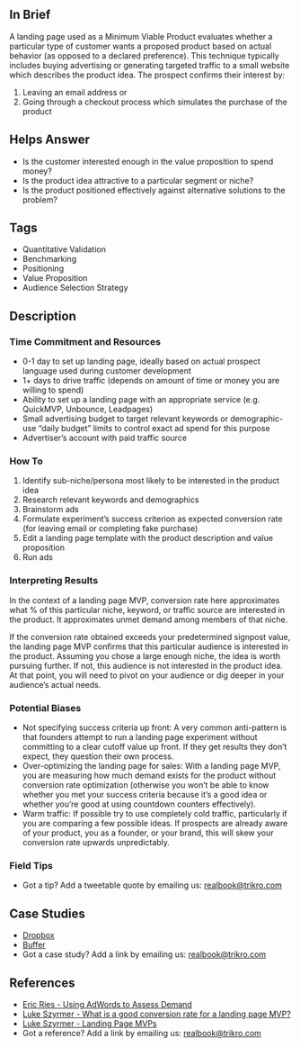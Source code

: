 ## In Brief
A landing page used as a Minimum Viable Product evaluates whether a particular type of customer wants a proposed product based on actual behavior (as opposed to a declared preference). This technique typically includes buying advertising or generating targeted traffic to a small website which describes the product idea. The prospect confirms their interest by:

1. Leaving an email address or 
2. Going through a checkout process which simulates the purchase of the product

## Helps Answer
- Is the customer interested enough in the value proposition to spend money?
- Is the product idea attractive to a particular segment or niche?
- Is the product positioned effectively against alternative solutions to the problem?

## Tags
- Quantitative Validation
- Benchmarking
- Positioning
- Value Proposition
- Audience Selection Strategy

## Description

### Time Commitment and Resources
- 0-1 day to set up landing page, ideally based on actual prospect language used during customer development
- 1+ days to drive traffic (depends on amount of time or money you are willing to spend)
- Ability to set up a landing page with an appropriate service (e.g. QuickMVP, Unbounce, Leadpages)
- Small advertising budget to target relevant keywords or demographic-use “daily budget” limits to control exact ad spend for this purpose
- Advertiser’s account with paid traffic source

### How To
1. Identify sub-niche/persona most likely to be interested in the product idea
2. Research relevant keywords and demographics
3. Brainstorm ads
4. Formulate experiment’s success criterion as expected conversion rate (for leaving email or completing fake purchase)
5. Edit a landing page template with the product description and value proposition
6. Run ads

### Interpreting Results
In the context of a landing page MVP, conversion rate here approximates what % of this particular niche, keyword, or traffic source are interested in the product. It approximates unmet demand among members of that niche.

If the conversion rate obtained exceeds your predetermined signpost value, the landing page MVP confirms that this particular audience is interested in the product. Assuming you chose a large enough niche, the idea is worth pursuing further. If not, this audience is not interested in the product idea. At that point, you will need to pivot on your audience or dig deeper in your audience’s actual needs. 

### Potential Biases
- Not specifying success criteria up front: A very common anti-pattern is that founders attempt to run a landing page experiment without committing to a clear cutoff value up front. If they get results they don’t expect, they question their own process. 
- Over-optimizing the landing page for sales: With a landing page MVP, you are measuring how much demand exists for the product without conversion rate optimization (otherwise you won’t be able to know whether you met your success criteria because it’s a good idea or whether you’re good at using countdown counters effectively). 
- Warm traffic: If possible try to use completely cold traffic, particularly if you are comparing a few possible ideas. If prospects are already aware of your product, you as a founder, or your brand, this will skew your conversion rate upwards unpredictably.

### Field Tips
- Got a tip? Add a tweetable quote by emailing us: realbook@trikro.com

## Case Studies
- [Dropbox](https://www.slideshare.net/gueste94e4c/dropbox-startup-lessons-learned-3836587)
- [Buffer](https://blog.bufferapp.com/idea-to-paying-customers-in-7-weeks-how-we-did-it)
- Got a case study? Add a link by emailing us: realbook@trikro.com

## References
- [Eric Ries - Using AdWords to Assess Demand](http://www.startuplessonslearned.com/2008/11/using-adwords-to-assess-demand-for-your.html)
- [Luke Szyrmer - What is a good conversion rate for a landing page MVP?](http://blog.launchtomorrow.com/2015/01/good-landing-page-experiment-conversion-rate/)
- [Luke Szyrmer - Landing Page MVPs](http://launchtomorrow.com)
- Got a reference? Add a link by emailing us: realbook@trikro.com

